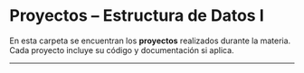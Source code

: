 # Proyectos – Estructura de Datos I

En esta carpeta se encuentran los **proyectos** realizados durante la materia.  
Cada proyecto incluye su código y documentación si aplica.

---
